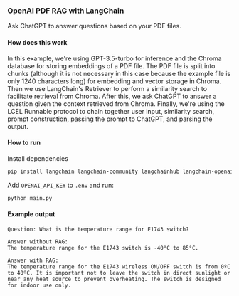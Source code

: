 ### OpenAI PDF RAG with LangChain
Ask ChatGPT to answer questions based on your PDF files.

#### How does this work
In this example, we're using GPT-3.5-turbo for inference and the Chroma database for storing embeddings of a PDF file. The PDF file is split into chunks (although it is not necessary in this case because the example file is only 1240 characters long) for embedding and vector storage in Chroma. Then we use LangChain's Retriever to perform a similarity search to facilitate retrieval from Chroma. After this, we ask ChatGPT to answer a question given the context retrieved from Chroma. Finally, we're using the LCEL Runnable protocol to chain together user input, similarity search, prompt construction, passing the prompt to ChatGPT, and parsing the output.

#### How to run
Install dependencies
```bash
pip install langchain langchain-community langchainhub langchain-openai langchain-chroma pypdf
```
Add `OPENAI_API_KEY` to `.env` and run:
```bash
python main.py
```

#### Example output
```
Question: What is the temperature range for E1743 switch?

Answer without RAG:
The temperature range for the E1743 switch is -40°C to 85°C.

Answer with RAG:
The temperature range for the E1743 wireless ON/OFF switch is from 0ºC to 40ºC. It is important not to leave the switch in direct sunlight or near any heat source to prevent overheating. The switch is designed for indoor use only.
```